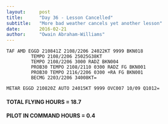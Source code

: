 ```yaml
---
layout:     post
title:      "Day 36 - Lesson Cancelled"
subtitle:   "More bad weather cancels yet another lesson"
date:       2016-02-21
author:     "Owain Abraham-Williams"
---
```


    TAF AMD EGGD 210841Z 2108/2206 24022KT 9999 BKN018
             TEMPO 2108/2206 25025G38KT
             TEMPO 2108/2206 3000 RADZ BKN004
             PROB30 TEMPO 2108/2110 0300 RADZ FG BKN001
             PROB30 TEMPO 2116/2206 0300 +RA FG BKN001
             BECMG 2203/2206 34008KT=

    METAR EGGD 210820Z AUTO 24015KT 9999 OVC007 10/09 Q1012=

#### TOTAL FLYING HOURS = 18.7

#### PILOT IN COMMAND HOURS = 0.4